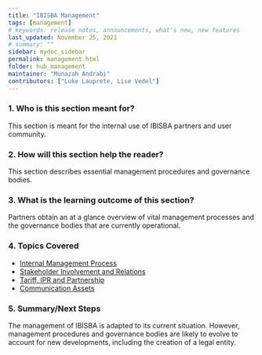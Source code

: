 ```yaml
---
title: "IBISBA Management"
tags: [management]
# keywords: release notes, announcements, what's new, new features
last_updated: November 25, 2021
# summary: ""
sidebar: mydoc_sidebar
permalink: management.html
folder: hub_management
maintainer: "Munazah Andrabi"
contributors: ["Luke Lauprete, Lise Vedel"]
---
```


### 1. Who is this section meant for?
 
This section is meant for the internal use of IBISBA partners and user community.  

### 2. How will this section help the reader?

This section describes essential management procedures and governance bodies.  

### 3. What is the learning outcome of this section?  
 
Partners obtain an at a glance overview of vital management processes and the governance bodies that are currently operational.  

### 4. Topics Covered  

- [Internal Management Process](https://ibisba.github.io/handbook/internal_management_process.html)
- [Stakeholder Involvement and Relations](https://ibisba.github.io/handbook/stakeholder_involvement_relations.html)
- [Tariff, IPR and Partnership](https://ibisba.github.io/handbook/tariff_ipr_partnership.html)
- [Communication Assets](https://ibisba.github.io/handbook/communication_assets.html)

### 5. Summary/Next Steps  

The management of IBISBA is adapted to its current situation. However, management procedures and governance bodies are likely to evolve to account for new 
developments, including the creation of a legal entity.  
